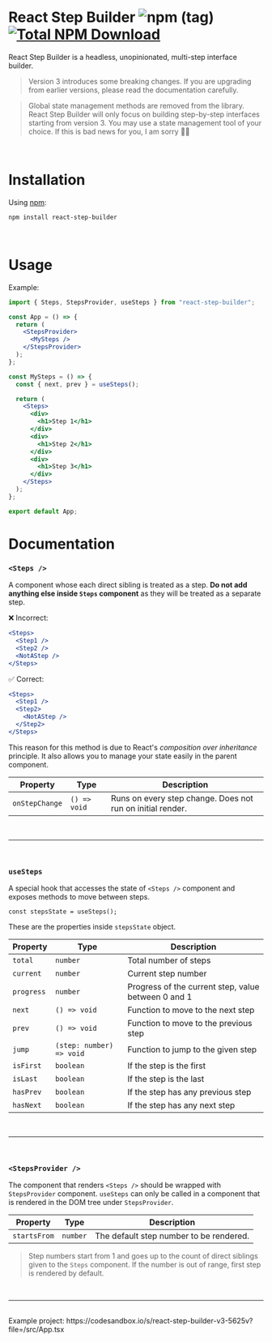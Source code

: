 # React Step Builder ![npm (tag)](https://img.shields.io/npm/v/react-step-builder/latest?label=latest) [![Total NPM Download](https://img.shields.io/npm/dt/react-step-builder.svg)](https://www.npmjs.com/package/react-step-builder)

React Step Builder is a headless, unopinionated, multi-step interface builder.

> Version 3 introduces some breaking changes. If you are upgrading from earlier versions, please read the documentation carefully.

> Global state management methods are removed from the library. React Step Builder will only focus on building step-by-step interfaces starting from version 3. You may use a state management tool of your choice. If this is bad news for you, I am sorry 🙇‍♂️

<br />

# Installation

Using [npm](https://www.npmjs.com/):

```
npm install react-step-builder
```

<br />

# Usage

Example:

```jsx
import { Steps, StepsProvider, useSteps } from "react-step-builder";

const App = () => {
  return (
    <StepsProvider>
      <MySteps />
    </StepsProvider>
  );
};

const MySteps = () => {
  const { next, prev } = useSteps();

  return (
    <Steps>
      <div>
        <h1>Step 1</h1>
      </div>
      <div>
        <h1>Step 2</h1>
      </div>
      <div>
        <h1>Step 3</h1>
      </div>
    </Steps>
  );
};

export default App;
```

# Documentation

### **`<Steps />`**

A component whose each direct sibling is treated as a step. **Do not add anything else inside `Steps` component** as they will be treated as a separate step.

❌ Incorrect:

```jsx
<Steps>
  <Step1 />
  <Step2 />
  <NotAStep />
</Steps>
```

✅ Correct:

```jsx
<Steps>
  <Step1 />
  <Step2>
    <NotAStep />
  </Step2>
</Steps>
```

This reason for this method is due to React's _composition over inheritance_ principle. It also allows you to manage your state easily in the parent component.

| Property       | Type         | Description                                                |
| -------------- | ------------ | ---------------------------------------------------------- |
| `onStepChange` | `() => void` | Runs on every step change. Does not run on initial render. |

<br/>
<hr />
<br />

### **`useSteps`**

A special hook that accesses the state of `<Steps />` component and exposes methods to move between steps.

`const stepsState = useSteps();`

These are the properties inside `stepsState` object.

| Property   | Type                     | Description                                         |
| ---------- | ------------------------ | --------------------------------------------------- |
| `total`    | `number`                 | Total number of steps                               |
| `current`  | `number`                 | Current step number                                 |
| `progress` | `number`                 | Progress of the current step, value between 0 and 1 |
| `next`     | `() => void`             | Function to move to the next step                   |
| `prev`     | `() => void`             | Function to move to the previous step               |
| `jump`     | `(step: number) => void` | Function to jump to the given step                  |
| `isFirst`  | `boolean`                | If the step is the first                            |
| `isLast`   | `boolean`                | If the step is the last                             |
| `hasPrev`  | `boolean`                | If the step has any previous step                   |
| `hasNext`  | `boolean`                | If the step has any next step                       |

<br/>
<hr />
<br />

### `<StepsProvider />`

The component that renders `<Steps />` should be wrapped with `StepsProvider` component. `useSteps` can only be called in a component that is rendered in the DOM tree under `StepsProvider`.

| Property       | Type         | Description                             |
| -------------- | ------------ | --------------------------------------- |
| `startsFrom`   | `number`     | The default step number to be rendered. |

> Step numbers start from 1 and goes up to the count of direct siblings given to the `Steps` component. If the number is out of range, first step is rendered by default.

<br />
<hr />
<br />
Example project: https://codesandbox.io/s/react-step-builder-v3-5625v?file=/src/App.tsx
